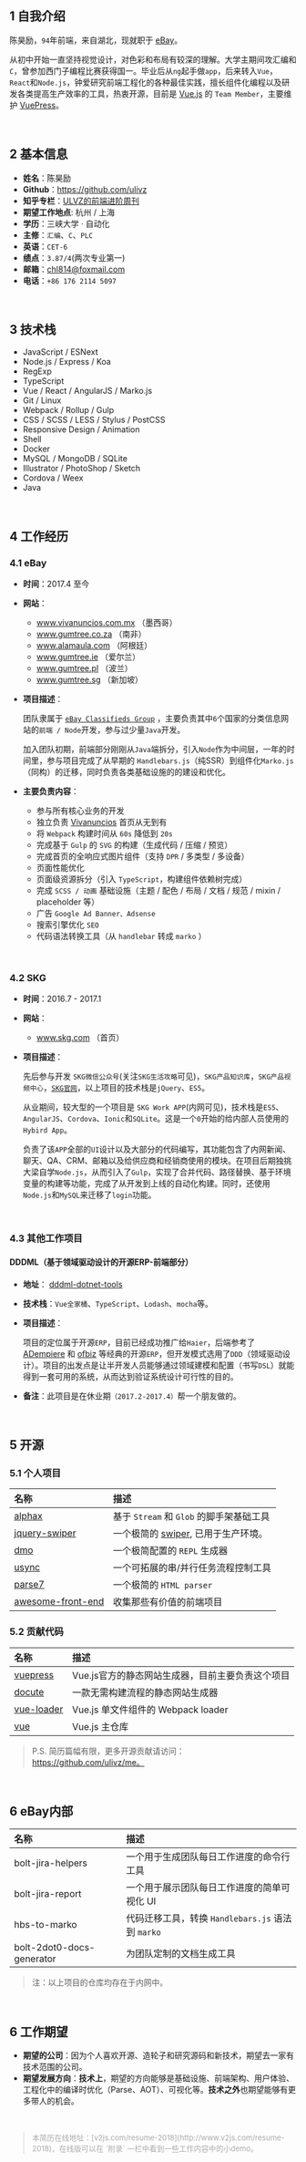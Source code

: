 ## 1 自我介绍

陈昊励，`94`年前端，来自湖北，现就职于 [eBay](http://www.ebay.com)。

<!-- 曾就职于 [SKG](http://www.skg.com) <sup>[1]</sup> -->

从初中开始一直坚持视觉设计，对色彩和布局有较深的理解。大学主期间攻汇编和`C`，曾参加西门子编程比赛获得国一。毕业后从`ng`起手做`app`，后来转入`Vue`，`React`和`Node.js`，钟爱研究前端工程化的各种最佳实践，擅长组件化编程以及研发各类提高生产效率的工具，热衷开源，目前是 [Vue.js](https://github.com/vuejs) 的 `Team Member`，主要维护 [VuePress](https://github.com/vuejs/vuepress)。

<br>

## 2 基本信息

- **姓名**：陈昊励
- **Github**：https://github.com/ulivz
- **知乎专栏**：[ULVZ的前端进阶周刊](https://zhuanlan.zhihu.com/c_170301607)
- **期望工作地点**: 杭州 / 上海
- **学历**：三峡大学 · 自动化
- **主修**：`汇编`、`C`、`PLC`
- **英语**：`CET-6`
- **绩点**：`3.87/4`(两次专业第一)
- **邮箱**：chl814@foxmail.com
- **电话**：`+86 176 2114 5097`

<br>

## 3 技术栈

- JavaScript / ESNext
- Node.js / Express / Koa
- RegExp
- TypeScript
- Vue / React / AngularJS / Marko.js
- Git / Linux
- Webpack / Rollup / Gulp
- CSS / SCSS / LESS / Stylus / PostCSS
- Responsive Design / Animation
- Shell
- Docker
- MySQL / MongoDB / SQLite
- Illustrator / PhotoShop / Sketch
- Cordova / Weex
- Java

<br>

## 4 工作经历

### 4.1 eBay

- **时间**：2017.4 至今

- **网站**：
	- www.vivanuncios.com.mx （墨西哥）
	- www.gumtree.co.za （南非）
	- www.alamaula.com （阿根廷）
	- www.gumtree.ie （爱尔兰）
	- www.gumtree.pl （波兰）
	- www.gumtree.sg （新加坡）

- **项目描述**：

  团队隶属于 [`eBay Classifieds Group`](https://www.ebayclassifiedsgroup.com/) ，主要负责其中`6`个国家的分类信息网站的`前端 / Node`开发，参与过少量`Java`开发。

  加入团队初期，前端部分刚刚从`Java`端拆分，引入`Node`作为中间层，一年的时间里，参与项目完成了从早期的 `Handlebars.js`（纯SSR）到组件化`Marko.js`（同构）的迁移，同时负责各类基础设施的的建设和优化。

- **主要负责内容**：

  - 参与所有核心业务的开发
  - 独立负责 [Vivanuncios](https://www.vivanuncios.com.mx/) 首页从无到有
  - 将 `Webpack` 构建时间从 `60s` 降低到 `20s`
  - 完成基于 `Gulp` 的 `SVG` 的构建（生成代码 / 压缩 / 预览）
  - 完成首页的全响应式图片组件（支持 `DPR` / 多类型 / 多设备）
  - 页面性能优化
  - 页面级资源拆分（引入 `TypeScript`，构建组件依赖树完成）
  - 完成 `SCSS / 动画` 基础设施（主题 / 配色 / 布局 / 文档 / 规范 / mixin / placeholder 等）
  - 广告 `Google Ad Banner、Adsense`
  - 搜索引擎优化 `SEO`
  - 代码语法转换工具（从 `handlebar` 转成 `marko` ）

<br>

### 4.2 SKG

- **时间**：2016.7 - 2017.1

- **网站**：
  - www.skg.com （首页）

- **项目描述**：

  先后参与开发 `SKG微信公众号`(关注`SKG生活攻略`可见)，`SKG产品知识库`，`SKG产品视频中心`，[`SKG官网`](www.skg.com)，以上项目的技术栈是`jQuery`、`ES5`。

  从业期间，较大型的一个项目是 `SKG Work APP`(内网可见)，技术栈是`ES5`、`AngularJS`、`Cordova`、`Ionic`和`SQLite`。这是一个`0`开始的给内部人员使用的`Hybird App`。

  负责了该`APP`全部的`UI`设计以及大部分的代码编写，其功能包含了内网新闻、聊天、QA、CRM、邮箱以及给供应商和经销商使用的模块。在项目后期独挑大梁自学`Node.js`，从而引入了`Gulp`，实现了合并代码、路径替换、基于环境变量的构建等功能，完成了从开发到上线的自动化构建。同时，还使用`Node.js`和`MySQL`来迁移了`login`功能。

<br>

### 4.3 其他工作项目

#### DDDML（基于领域驱动设计的开源ERP-前端部分）

- **地址**： [dddml-dotnet-tools](https://github.com/wubuku/dddml-dotnet-tools)
- **技术栈**：`Vue全家桶`、`TypeScript`、`Lodash`、`mocha`等。
- **项目描述**：

  项目的定位属于开源`ERP`，目前已经成功推广给`Haier`，后端参考了 [ADempiere](https://github.com/adempiere/adempiere) 和 [ofbiz](https://github.com/apache/ofbiz) 等经典的开源`ERP`，但开发模式选用了`DDD`（领域驱动设计）。项目的出发点是让半开发人员能够通过领域建模和配置（书写`DSL`）就能得到一套可用的系统，从而达到验证系统设计可行性的目的。

- **备注**：此项目是在休业期`（2017.2-2017.4）`帮一个朋友做的。

<br>

## 5 开源

### 5.1 个人项目

| 名称                                                             | 描述                                                                |
|:----------------------------------------------------------------|:-------------------------------------------------------------------|
| [alphax](https://github.com/ulivz/alphax)                       | 基于 `Stream` 和 `Glob`  的脚手架基础工具                               |
| [jquery-swiper](https://github.com/ulivz/jquery-swiper)         | 一个极简的 [swiper](http://www.v2js.com/jquery-swiper), 已用于生产环境。 |
| [dmo](https://github.com/ulivz/dmo)                             | 一个极简配置的 `REPL` 生成器                                           |
| [usync](https://github.com/ulivz/usync)                         | 一个可拓展的串/并行任务流程控制工具                                        |
| [parse7](https://github.com/ulivz/parse7)                       | 一个极简的 `HTML parser`                                             |
| [awesome-front-end](https://github.com/ulivz/awesome-front-end) | 收集那些有价值的前端项目                                                |

### 5.2 贡献代码

| 名称                                               | 描述                                     |
|:--------------------------------------------------|:----------------------------------------|
| [vuepress](https://github.com/vuejs/vuepress)     | Vue.js官方的静态网站生成器，目前主要负责这个项目 |
| [docute](https://github.com/egoist/docute)        | 一款无需构建流程的静态网站生成器               |
| [vue-loader](https://github.com/vuejs/vue-loader) | Vue.js 单文件组件的 Webpack loader         |
| [vue](https://github.com/vuejs/vue/)              | Vue.js 主仓库                            |

> P.S. 简历篇幅有限，更多开源贡献请访问：https://github.com/ulivz/me。

<br>

## 6 eBay内部

| 名称                       | 描述                                |
|:--------------------------|:-----------------------------------|
| bolt-jira-helpers         | 一个用于生成团队每日工作进度的命令行工具    |
| bolt-jira-report          | 一个用于展示团队每日工作进度的简单可视化 UI |
| hbs-to-marko              | 代码迁移工具，转换 `Handlebars.js` 语法到 `marko` |
| bolt-2dot0-docs-generator | 为团队定制的文档生成工具                |

> 注：以上项目的仓库均存在于内网中。

<br>

## 6 工作期望

- **期望的公司**：因为个人喜欢开源、造轮子和研究源码和新技术，期望去一家有技术范围的公司。
- **期望发展方向**：**技术上**，期望的方向能够是基础设施、前端架构、用户体验、工程化中的编译时优化（Parse、AOT）、可视化等。**技术之外**也期望能够有更多带人的机会。

<br>

<blockquote>
<p style="font-size: 13px; color: #aaa">
本简历在线地址：[v2js.com/resume-2018](http://www.v2js.com/resume-2018)，在线版可以在 `附录` 一栏中看到一些工作内容中的小demo。
</p></blockquote>
